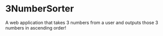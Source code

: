 # 3NumberSorter
A web application that takes 3 numbers from a user and outputs those 3 numbers in ascending order!
